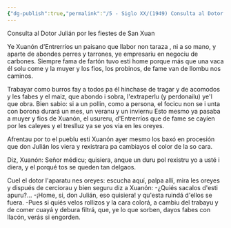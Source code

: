 ```yaml
---
{"dg-publish":true,"permalink":"/5 - Siglo XX/(1949) Consulta al Dotor Julián por les fiestes de San Xuan/","tags":["#Siglo_20","a1925","central","Anxelu","escrito","Mieres","poema"]}
---
```



Consulta al Dotor Julián por les fiestes de San Xuan

Ye Xuanón d'Entrerríos un paisano
que llabor non taraza , ni a so mano,
y aparte de abondes perres y tarrones,
ye empresariu en negociu de carbones.
Siempre fama de fartón tuvo esti home
porque más que una vaca él solu come
y la muyer y los fios, los probinos,
de fame van de llombu nos caminos.

Trabayar como burros fay a todos
pa él hinchase de tragar y de acomodos
y les fabes y el maiz, que abondo i sobra,
l'extraperlu (y perdonailu) ye'l que obra.
Bien sabio: si a un pollin, como a persona,
el focicu non se i unta con borona
durará un mes, un veranu y un inviernu
Esto mesmo ya pasaba a muyer y fios
de Xuanón, el usureru, d'Entrerríos
que de fame se cayíen por les caleyes
y el treslluz ya se yos via en les oreyes.

Afrentau por to el pueblu esti Xuanón
ayer mesmo los baxó en procesión
que don Julián los viera y rexistrara
pa cambiayos el color de la so cara.

Diz, Xuanón: Señor médicu; quisiera,
anque un duru pol rexistru yo a usté i diera,
y el porqué tos se queden tan delgaos.

Cuel el dotor l'aparatu nes oreyes:
escucha aquí, palpa allí, mira les oreyes
y dispués de cerciorau y bien seguru
diz a Xuanón:
-¿Quiés sacalos d'esti apuru?...
-¡Home, si, don Julián, eso quisiera!
y qu'esta ruindá d'ellos se fuera.
-Pues si quiés velos rollizos y la cara colorá,
a cambiu del trabayu y de comer cuayá
y debura filtrá, que, ye lo que sorben,
dayos fabes con llacón, verás si engorden.
